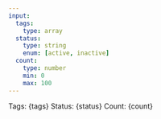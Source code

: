 ```yaml
---
input:
  tags:
    type: array
  status:
    type: string
    enum: [active, inactive]
  count:
    type: number
    min: 0
    max: 100
---
```


Tags: {tags}
Status: {status}
Count: {count}
